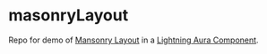 # masonryLayout

Repo for demo of [Mansonry Layout](https://developer.mozilla.org/en-US/docs/Web/CSS/CSS_Grid_Layout/Masonry_Layout) in a [Lightning Aura Component](https://developer.salesforce.com/docs/atlas.en-us.lightning.meta/lightning/intro_components.htm).
